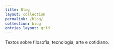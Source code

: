 ```yaml
---
title: Blog
layout: collection
permalink: /blog/
collection: blog
entries_layout: grid
---
```


Textos sobre filosofia, tecnologia, arte e cotidiano.
